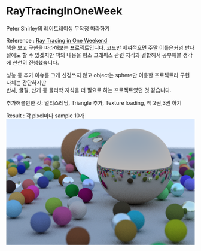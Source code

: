 # RayTracingInOneWeek
Peter Shirley의 레이트레이싱 무작정 따라하기
  
Reference : [Ray Tracing in One Weekend](https://raytracing.github.io/)  
책을 보고 구현을 따라해보는 프로젝트입니다.
코드만 베껴적으면 주말 이틀은커녕 반나절에도 할 수 있겠지만 책의 내용을 평소 그래픽스 관련 지식과 결합해서 공부해볼 생각에 천천히 진행했습니다.

성능 등 추가 이슈를 크게 신경쓰지 않고 object는 sphere만 이용한 프로젝트라 구현 자체는 간단하지만  
반사, 굴절, 산개 등 물리학 지식을 더 필요로 하는 프로젝트였던 것 같습니다.

추가해볼만한 것: 멀티스레딩, Triangle 추가, Texture loading, 책 2권,3권 하기

Result :  각 pixel마다 sample 10개
![result_image](./result.png)  
